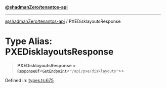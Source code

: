 [**@shadmanZero/tenantos-api**](../README.md)

***

[@shadmanZero/tenantos-api](../globals.md) / PXEDisklayoutsResponse

# Type Alias: PXEDisklayoutsResponse

> **PXEDisklayoutsResponse** = [`ResponseOf`](ResponseOf.md)\<[`GetEndpoint`](GetEndpoint.md)\<`"/api/pxe/disklayouts"`\>\>

Defined in: [types.ts:675](https://github.com/shadmanZero/tenantos-api/blob/1519ecac4035082956b06ca1cf266b8ad4cc7904/src/types.ts#L675)
